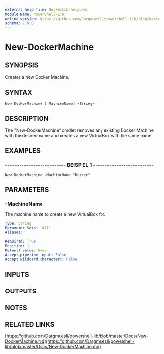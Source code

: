 ```yaml
---
external help file: DockerLib-help.xml
Module Name: PowerShell-Lib
online version: https://github.com/Dargmuesli/powershell-lib/blob/master/Docs/New-DockerMachine.md
schema: 2.0.0
---
```


# New-DockerMachine

## SYNOPSIS
Creates a new Docker Machine.

## SYNTAX

```
New-DockerMachine [-MachineName] <String>
```

## DESCRIPTION
The "New-DockerMachine" cmdlet removes any existing Docker Machine with the desired name and creates a new VirtualBox with the same name.

## EXAMPLES

### -------------------------- BEISPIEL 1 --------------------------
```
New-DockerMachine -MachineName "Docker"
```

## PARAMETERS

### -MachineName
The machine name to create a new VirtualBox for.

```yaml
Type: String
Parameter Sets: (All)
Aliases: 

Required: True
Position: 1
Default value: None
Accept pipeline input: False
Accept wildcard characters: False
```

## INPUTS

## OUTPUTS

## NOTES

## RELATED LINKS

[https://github.com/Dargmuesli/powershell-lib/blob/master/Docs/New-DockerMachine.md](https://github.com/Dargmuesli/powershell-lib/blob/master/Docs/New-DockerMachine.md)


